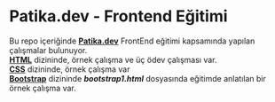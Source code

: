 # Patika.dev - Frontend Eğitimi
Bu repo içeriğinde **[Patika.dev](https://www.patika.dev/)** FrontEnd eğitimi kapsamında yapılan çalışmalar bulunuyor.\
<strong>[HTML](https://github.com/VedatBiner/patika-frontend/tree/master/HTML)</strong> dizininde, örnek çalışma ve üç ödev çalışması var.<BR>
<strong>[CSS](https://github.com/VedatBiner/patika-frontend/tree/master/CSS)</strong> dizininde, örnek çalışma var<BR>
<strong>[Bootstrap](https://github.com/VedatBiner/patika-frontend/tree/master/bootstrap)</strong> dizininde <strong><em>bootstrap1.html</em></strong> dosyasında eğitimde anlatılan bir örnek çalışma var.<BR>

